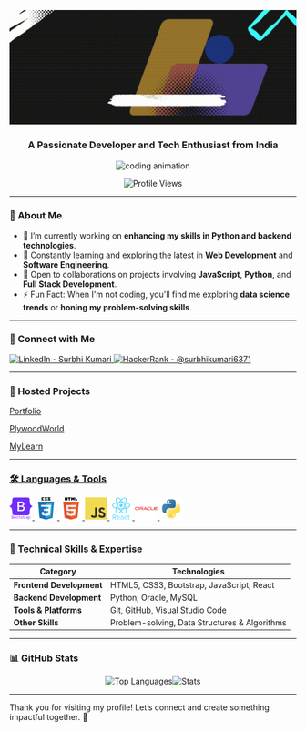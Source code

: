 <p align="center">
  <img src="https://github.com/surbhiadri/surbhiadri/blob/main/subu.gif?raw=true" alt="GitHub Header" />
</p>

<h3 align="center">A Passionate Developer and Tech Enthusiast from India</h3>

<p align="center">
  <img align="center" width="400" alt="coding animation" src="https://media.tenor.com/QVC1Nmb9TwUAAAAi/coding.gif">
</p>

<p align="center">
  <img src="https://komarev.com/ghpvc/?username=surbhiadri&label=Profile%20views&color=0e75b6&style=flat" alt="Profile Views" />
</p>

---

### 🌟 About Me
- 🔭 I’m currently working on **enhancing my skills in Python and backend technologies**.
- 🌱 Constantly learning and exploring the latest in **Web Development** and **Software Engineering**.
- 👯 Open to collaborations on projects involving **JavaScript**, **Python**, and **Full Stack Development**.
- ⚡ Fun Fact: When I'm not coding, you'll find me exploring **data science trends** or **honing my problem-solving skills**.

---

### 🔗 Connect with Me
<p align="left">
  <a href="https://linkedin.com/in/surbhi-kumari-34a349202" target="_blank">
    <img src="https://raw.githubusercontent.com/rahuldkjain/github-profile-readme-generator/master/src/images/icons/Social/linked-in-alt.svg" alt="LinkedIn - Surbhi Kumari" height="30" width="40" />
  </a>
  <a href="https://www.hackerrank.com/surbhikumari6371" target="_blank">
    <img src="https://raw.githubusercontent.com/rahuldkjain/github-profile-readme-generator/master/src/images/icons/Social/hackerrank.svg" alt="HackerRank - @surbhikumari6371" height="30" width="40" />
  </a>
</p>

---
### 🔗 Hosted Projects
<p align="left"> <a href="https://surbhikumari-portfolio.netlify.app" target="_blank">Portfolio</p>
<p align="left"> <a href="https://plywoodworld.in" target="_blank">PlywoodWorld</p>
<p align="left"> <a href="https://www.mylearn.co" target="_blank">MyLearn</p>

---

### 🛠️ Languages & Tools
<p align="left">
  <a href="https://getbootstrap.com" target="_blank" rel="noreferrer">
    <img src="https://raw.githubusercontent.com/devicons/devicon/master/icons/bootstrap/bootstrap-plain-wordmark.svg" alt="Bootstrap" width="40" height="40"/>
  </a>
  <a href="https://www.w3schools.com/css/" target="_blank" rel="noreferrer">
    <img src="https://raw.githubusercontent.com/devicons/devicon/master/icons/css3/css3-original-wordmark.svg" alt="CSS3" width="40" height="40"/>
  </a>
  <a href="https://www.w3.org/html/" target="_blank" rel="noreferrer">
    <img src="https://raw.githubusercontent.com/devicons/devicon/master/icons/html5/html5-original-wordmark.svg" alt="HTML5" width="40" height="40"/>
  </a>
  <a href="https://developer.mozilla.org/en-US/docs/Web/JavaScript" target="_blank" rel="noreferrer">
    <img src="https://raw.githubusercontent.com/devicons/devicon/master/icons/javascript/javascript-original.svg" alt="JavaScript" width="40" height="40"/>
  </a>
  <a href="https://reactjs.org/" target="_blank" rel="noreferrer">
    <img src="https://raw.githubusercontent.com/devicons/devicon/master/icons/react/react-original-wordmark.svg" alt="React" width="40" height="40"/>
  </a>
  <a href="https://www.oracle.com/" target="_blank" rel="noreferrer">
    <img src="https://raw.githubusercontent.com/devicons/devicon/master/icons/oracle/oracle-original.svg" alt="Oracle" width="40" height="40"/>
  </a>
  <a href="https://www.python.org" target="_blank" rel="noreferrer">
    <img src="https://raw.githubusercontent.com/devicons/devicon/master/icons/python/python-original.svg" alt="Python" width="40" height="40"/>
  </a>
</p>

---

<!---### 🚀 Projects & Achievements
- **Project 1:** [Project Name](#) - A brief description of a noteworthy project, your role, and any specific technology used.
- **Project 2:** [Project Name](#) - Details about a project where you solved a challenging problem or used a unique approach.
- **Achievement 1:** Recognized for [achievement or contribution], showcasing [skill or technology].

---
-->
### 💼 Technical Skills & Expertise
| **Category**            | **Technologies**                                                                                |
|-------------------------|-------------------------------------------------------------------------------------------------|
| **Frontend Development**| HTML5, CSS3, Bootstrap, JavaScript, React                                                       |
| **Backend Development** | Python, Oracle, MySQL                                                                          |
| **Tools & Platforms**   | Git, GitHub, Visual Studio Code                                                                |
| **Other Skills**        | Problem-solving, Data Structures & Algorithms                                                  |

---

### 📊 GitHub Stats
<div style="display: flex; justify-content: center;">
  <img align="left" src="https://github-readme-stats.vercel.app/api/top-langs?username=surbhiadri&show_icons=true&locale=en&layout=compact" alt="Top Languages" />
  <img src="https://github-readme-stats.vercel.app/api?username=surbhiadri&show_icons=true&locale=en" alt="Stats" />
</div>

---

<!---### 🏆 Certifications & Training
- **Certification 1:** [Certificate Title](#) - A brief mention of the certificate and relevance to your skills.
- **Course 1:** [Course Name](#) - Completed training that enhanced expertise in [technology or concept].
---
-->

Thank you for visiting my profile! Let’s connect and create something impactful together. 🚀
